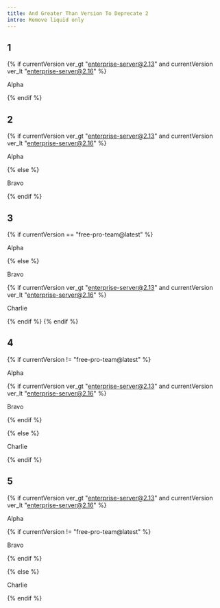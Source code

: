 ```yaml
---
title: And Greater Than Version To Deprecate 2
intro: Remove liquid only
---
```


## 1
<div class="example1">

{% if currentVersion ver_gt "enterprise-server@2.13" and currentVersion ver_lt "enterprise-server@2.16" %}

Alpha

{% endif %}

</div>

## 2
<div class="example2">

{% if currentVersion ver_gt "enterprise-server@2.13" and currentVersion ver_lt "enterprise-server@2.16" %}

Alpha

{% else %}

Bravo

{% endif %}

</div>

## 3
<div class="example3">

{% if currentVersion == "free-pro-team@latest" %}

Alpha

{% else %}

Bravo

{% if currentVersion ver_gt "enterprise-server@2.13" and currentVersion ver_lt "enterprise-server@2.16" %}

Charlie

{% endif %}
{% endif %}

</div>

## 4
<div class="example4">

{% if currentVersion != "free-pro-team@latest" %}

Alpha

{% if currentVersion ver_gt "enterprise-server@2.13" and currentVersion ver_lt "enterprise-server@2.16" %}

Bravo

{% endif %}

{% else %}

Charlie

{% endif %}

</div>

## 5
<div class="example5">

{% if currentVersion ver_gt "enterprise-server@2.13" and currentVersion ver_lt "enterprise-server@2.16" %}

Alpha

{% if currentVersion != "free-pro-team@latest" %}

Bravo

{% endif %}

{% else %}

Charlie

{% endif %}

</div>
